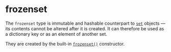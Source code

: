 # frozenset

The `frozenset` type is immutable and hashable counterpart to [`set`](/built-in-types/set/) objects — its contents cannot be altered after it is created. It can therefore be used as a dictionary key or as an element of another set.

They are created by the built-in [`frozenset()`](/built-in-functions/frozenset.md) constructor.

